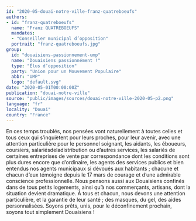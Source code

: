 ```yaml
---
id: "2020-05-douai-notre-ville-franz-quatreboeufs"
authors:
- id: "franz-quatreboeufs"
  name: "Franz QUATREBOEUFS"
  mandates: 
  - "Conseiller municipal d’opposition"
  portrait: "franz-quatreboeufs.jpg"
group:
  id: "douaisiens-passionnement-ump"
  name: "Douaisiens passionnément !"
  type: "Élus d’opposition"
  party: "Union pour un Mouvement Populaire"
  abbr: "UMP"
  logo: "default.svg"
date: "2020-05-01T00:00:00Z"
publication: "douai-notre-ville"
source: "public/images/sources/douai-notre-ville-2020-05-p2.png"
language: "fr"
locality: "Douai"
country: "France"
---
```


En ces temps troublés, nos pensées vont naturellement à toutes celles et tous ceux qui s’inquiètent pour leurs proches, pour leur avenir, avec une attention particulière pour le personnel soignant,  les aidants, les éboueurs, coursiers, salariésdeladistribution ou d’autres services, les salariés de certaines entreprises de vente par correspondance dont les conditions sont plus dures encore que d’ordinaire, les agents des services publics et bien entendus nos agents municipaux si dévoués aux habitants ; chacune et chacun d’eux témoigne depuis le 17 mars de courage et d’une admirable conscience professionnelle. Nous pensons aussi aux Douaisiens confinés dans de tous petits logements, ainsi qu’à nos commerçants, artisans, dont la situation devient dramatique.
À tous et  chacun, nous devons une attention particulière, et la garantie de leur santé ; des masques, du gel, des aides personnalisées. Soyons prêts, unis, pour le déconfinement prochain, soyons tout simplement Douaisiens !
